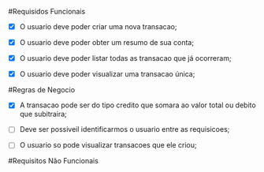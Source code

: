 #Requisidos Funcionais  

- [x] O usuario deve poder criar uma nova transacao; 
- [x] O usuario deve poder obter um resumo de sua conta;
- [x] O usuario deve poder listar todas as transacao que já ocorreram; 
- [x] O usuario deve poder visualizar uma transacao única; 


#Regras de Negocio

- [x] A transacao pode ser do tipo credito que somara ao valor total ou debito que subitraira; 
- [ ] Deve ser possiveil identificarmos o usuario entre as requisicoes; 
- [ ] O usuario so pode visualizar transacoes que ele criou; 


#Requisitos Não Funcionais  